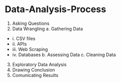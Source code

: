 # Data-Analysis-Process

1. Asking Questions
2. Data Wrangling
a. Gathering Data
 - i. CSV files
 - ii. APIs
 - iii. Web Scraping
 - iv. Databases
b. Assessing Data
c. Cleaning Data
3. Exploratory Data Analysis
4. Drawing Conclusion
5. Comunicating Results
